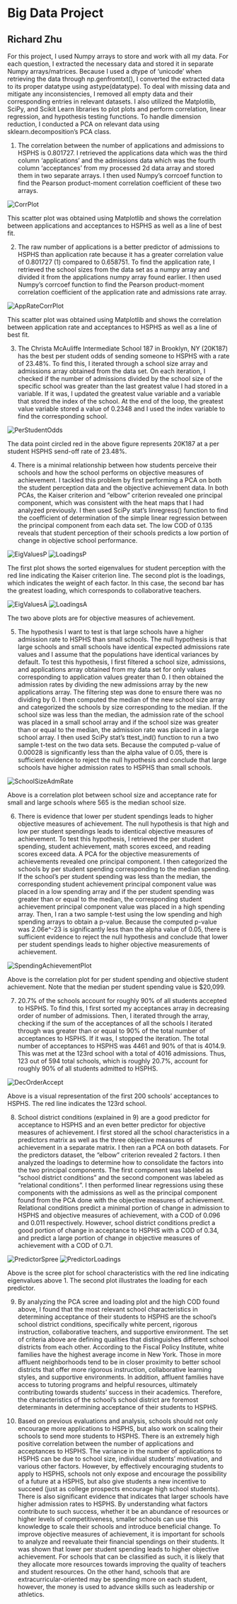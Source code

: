# Big Data Project
## Richard Zhu

For this project, I used Numpy arrays to store and work with all my data. For each question, I extracted the necessary data and stored it in separate Numpy arrays/matrices. Because I used a dtype of ‘unicode’ when retrieving the data through np.genfromtxt(), I converted the extracted data to its proper datatype using astype(datatype). To deal with missing data and mitigate any inconsistencies, I removed all empty data and their corresponding entries in relevant datasets. I also utilized the Matplotlib, SciPy, and Scikit Learn libraries to plot plots and perform correlation, linear regression, and hypothesis testing functions. To handle dimension reduction, I conducted a PCA on relevant data using sklearn.decomposition’s PCA class.

1) The correlation between the number of applications and admissions to HSPHS is 0.801727. I retrieved the applications data which was the third column ‘applications’ and the admissions data which was the fourth column ‘acceptances’ from my processed 2d data array and stored them in two separate arrays. I then used Numpy’s corrcoef function to find the Pearson product-moment correlation coefficient of these two arrays. 

![CorrPlot](CorrPlot.png)

This scatter plot was obtained using Matplotlib and shows the correlation between applications and acceptances to HSPHS as well as a line of best fit.

2) The raw number of applications is a better predictor of admissions to HSPHS than application rate because it has a greater correlation value of 0.801727 (1) compared to 0.658751. To find the application rate, I retrieved the school sizes from the data set as a numpy array and divided it from the applications numpy array found earlier. I then used Numpy’s corrcoef function to find the Pearson product-moment correlation coefficient of the application rate and admissions rate array.

![AppRateCorrPlot](AppRateCorrPlot.png)

This scatter plot was obtained using Matplotlib and shows the correlation between application rate and acceptances to HSPHS as well as a line of best fit.

3) The Christa McAuliffe Intermediate School 187 in Brooklyn, NY (20K187) has the best per student odds of sending someone to HSPHS with a rate of 23.48%. To find this, I iterated through a school size array and admissions array obtained from the data set. On each iteration, I checked if the number of admissions divided by the school size of the specific school was greater than the last greatest value I had stored in a variable. If it was, I updated the greatest value variable and a variable that stored the index of the school. At the end of the loop, the greatest value variable stored a value of 0.2348 and I used the index variable to find the corresponding school.

![PerStudentOdds](PerStudentOdds.png)

The data point circled red in the above figure represents 20K187 at a per student HSPHS send-off rate of 23.48%.

4) There is a minimal relationship between how students perceive their schools and how the school performs on objective measures of achievement. I tackled this problem by first performing a PCA on both the student perception data and the objective achievement data. In both PCAs, the Kaiser criterion and “elbow” criterion revealed one principal component, which was consistent with the heat maps that I had analyzed previously. I then used SciPy stat’s linregress() function to find the coefficient of determination of the simple linear regression between the principal component from each data set. The low COD of 0.135 reveals that student perception of their schools predicts a low portion of change in objective school performance. 

![EigValuesP](EigValuesP.png)
![LoadingsP](LoadingsP.png)

The first plot shows the sorted eigenvalues for student perception with the red line indicating the Kaiser criterion line. The second plot is the loadings, which indicates the weight of each factor. In this case, the second bar has the greatest loading, which corresponds to collaborative teachers.

![EigValuesA](EigValuesA.png)
![LoadingsA](LoadingsA.png)

The two above plots are for objective measures of achievement.

5) The hypothesis I want to test is that large schools have a higher admission rate to HSPHS than small schools. The null hypothesis is that large schools and small schools have identical expected admissions rate values and I assume that the populations have identical variances by default. To test this hypothesis, I first filtered a school size, admissions, and applications array obtained from my data set for only values corresponding to application values greater than 0. I then obtained the admission rates by dividing the new admissions array by the new applications array. The filtering step was done to ensure there was no dividing by 0. I then computed the median of the new school size array and categorized the schools by size corresponding to the median. If the school size was less than the median, the admission rate of the school was placed in a small school array and if the school size was greater than or equal to the median, the admission rate was placed in a large school array. I then used SciPy stat’s ttest_ind() function to run a two sample t-test on the two data sets. Because the computed p-value of 0.00028 is significantly less than the alpha value of 0.05, there is sufficient evidence to reject the null hypothesis and conclude that large schools have higher admission rates to HSPHS than small schools.

![SchoolSizeAdmRate](SchoolSizeAdmRate.png)

Above is a correlation plot between school size and acceptance rate for small and large schools where 565 is the median school size.

6) There is evidence that lower per student spendings leads to higher objective measures of achievement. The null hypothesis is that high and low per student spendings leads to identical objective measures of achievement. To test this hypothesis, I retrieved the per student spending, student achievement, math scores exceed, and reading scores exceed data. A PCA for the objective measurements of achievements revealed one principal component. I then categorized the schools by per student spending corresponding to the median spending. If the school’s per student spending was less than the median, the corresponding student achievement principal component value was placed in a low spending array and if the per student spending was greater than or equal to the median, the corresponding student achievement principal component value was placed in a high spending array. Then, I ran a two sample t-test using the low spending and high spending arrays to obtain a p-value. Because the computed p-value was 2.06e^-23 is significantly less than the alpha value of 0.05, there is sufficient evidence to reject the null hypothesis and conclude that lower per student spendings leads to higher objective measurements of achievement.

![SpendingAchievementPlot](SpendingAchievementPlot.png)

Above is the correlation plot for per student spending and objective student achievement. Note that the median per student spending value is $20,099. 

7) 20.7% of the schools account for roughly 90% of all students accepted to HSPHS. To find this, I first sorted my acceptances array in decreasing order of number of admissions. Then, I iterated through the array, checking if the sum of the acceptances of all the schools I iterated through was greater than or equal to 90% of the total number of acceptances to HSPHS. If it was, I stopped the iteration. The total number of acceptances to HSPHS was 4461 and 90% of that is 4014.9. This was met at the 123rd school with a total of 4016 admissions. Thus, 123 out of 594 total schools, which is roughly 20.7%, account for roughly 90% of all students admitted to HSPHS.

![DecOrderAccept](DecOrderAccept.png)

Above is a visual representation of the first 200 schools’ acceptances to HSPHS. The red line indicates the 123rd school.

8) School district conditions (explained in 9) are a good predictor for acceptance to HSPHS and an even better predictor for objective measures of achievement. I first stored all the school characteristics in a predictors matrix as well as the three objective measures of achievement in a separate matrix. I then ran a PCA on both datasets. For the predictors dataset, the “elbow” criterion revealed 2 factors. I then analyzed the loadings to determine how to consolidate the factors into the two principal components. The first component was labeled as “school district conditions” and the second component was labeled as “relational conditions”. I then performed linear regressions using these components with the admissions as well as the principal component found from the PCA done with the objective measures of achievement. Relational conditions predict a minimal portion of change in admission to HSPHS and objective measures of achievement, with a COD of 0.096 and 0.011 respectively. However, school district conditions predict a good portion of change in acceptance to HSPHS with a COD of 0.34, and predict a large portion of change in objective measures of achievement with a COD of 0.71.

![PredictorSpree](PredictorScree.png)
![PredictorLoadings](PredictorLoadings.png)

Above is the scree plot for school characteristics with the red line indicating eigenvalues above 1. The second plot illustrates the loading for each predictor. 

9) By analyzing the PCA scree and loading plot and the high COD found above, I found that the most relevant school characteristics in determining acceptance of their students to HSPHS are the school’s school district conditions, specifically white percent, rigorous instruction, collaborative teachers, and supportive environment. The set of criteria above are defining qualities that distinguishes different school districts from each other. According to the Fiscal Policy Institute, white families have the highest average income in New York. Those in more affluent neighborhoods tend to be in closer proximity to better school districts that offer more rigorous instruction, collaborative learning styles, and supportive environments. In addition, affluent families have access to tutoring programs and helpful resources, ultimately contributing towards students’ success in their academics. Therefore, the characteristics of the school’s school district are foremost determinants in determining acceptance of their students to HSPHS.

10) Based on previous evaluations and analysis, schools should not only encourage more applications to HSPHS, but also work on scaling their schools to send more students to HSPHS. There is an extremely high positive correlation between the number of applications and acceptances to HSPHS. The variance in the number of applications to HSPHS can be due to school size, individual students’ motivation, and various other factors. However, by effectively encouraging students to apply to HSPHS, schools not only expose and encourage the possibility of a future at a HSPHS, but also give students a new incentive to succeed (just as college prospects encourage high school students). There is also significant evidence that indicates that larger schools have higher admission rates to HSPHS. By understanding what factors contribute to such success, whether it be an abundance of resources or higher levels of competitiveness, smaller schools can use this knowledge to scale their schools and introduce beneficial change. To improve objective measures of achievement, it is important for schools to analyze and reevaluate their financial spendings on their students. It was shown that lower per student spending leads to higher objective achievement. For schools that can be classified as such, it is likely that they allocate more resources towards improving the quality of teachers and student resources. On the other hand, schools that are extracurricular-oriented may be spending more on each student, however, the money is used to advance skills such as leadership or athletics.


